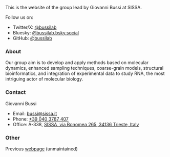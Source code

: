 
This is the website of the group lead by Giovanni Bussi at SISSA.

Follow us on:

- Twitter/X: [@bussilab](https://x.com/bussilab)
- Bluesky: [@bussilab.bsky.social](https://bsky.app/profile/bussilab.bsky.social)
- GitHub: [@bussilab](https://github.com/bussilab)

### About

Our group aim is to develop and apply methods based on molecular dynamics, enhanced sampling techniques,
coarse-grain models, structural bioinformatics, and integration of experimental data to study RNA, the most intriguing actor
of molecular biology.

### Contact

Giovanni Bussi

- Email: [bussi@sissa.it](mailto:bussi@sissa.it)
- Phone: [+39 040 3787 407](tel:+390403787407)
- Office: A-338, [SISSA, via Bonomea 265, 34136 Trieste, Italy](https://maps.app.goo.gl/tNTxGpG9mjJVxbsX8)

### Other

Previous [webpage](https://sites.google.com/site/giovannibussi) (unmaintained)

